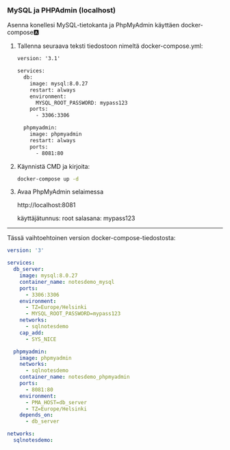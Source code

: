 ### MySQL ja PHPAdmin (localhost)

Asenna konellesi MySQL-tietokanta ja PhpMyAdmin käyttäen docker-compose:a:

1. Tallenna seuraava teksti tiedostoon nimeltä docker-compose.yml:

    ```cmd
    version: '3.1'

    services:
      db:
        image: mysql:8.0.27
        restart: always
        environment:
          MYSQL_ROOT_PASSWORD: mypass123
        ports:
          - 3306:3306

      phpmyadmin:
        image: phpmyadmin
        restart: always
        ports:
          - 8081:80
    ```

2. Käynnistä CMD ja kirjoita:

    ```cmd
    docker-compose up -d 
    ```

3. Avaa PhpMyAdmin selaimessa

    http://localhost:8081

    käyttäjätunnus: root
    salasana: mypass123

---

Tässä vaihtoehtoinen version docker-compose-tiedostosta:

```yml
version: '3'

services:
  db_server:
    image: mysql:8.0.27
    container_name: notesdemo_mysql
    ports:
      - 3306:3306
    environment:
      - TZ=Europe/Helsinki
      - MYSQL_ROOT_PASSWORD=mypass123
    networks:
      - sqlnotesdemo
    cap_add: 
      - SYS_NICE 

  phpmyadmin:
    image: phpmyadmin
    networks:
      - sqlnotesdemo
    container_name: notesdemo_phpmyadmin
    ports:
      - 8081:80
    environment:
      - PMA_HOST=db_server
      - TZ=Europe/Helsinki
    depends_on:
      - db_server

networks:
  sqlnotesdemo:
``` 
